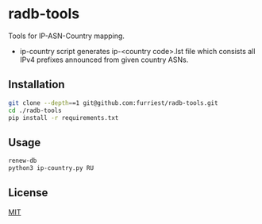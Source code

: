 # radb-tools

Tools for IP-ASN-Country mapping.

- ip-country script generates ip-\<country code\>.lst file which consists all IPv4 prefixes announced from given country ASNs.

## Installation

```bash
git clone --depth==1 git@github.com:furriest/radb-tools.git
cd ./radb-tools
pip install -r requirements.txt
```

## Usage

```bash
renew-db
python3 ip-country.py RU
````

## License
[MIT](https://choosealicense.com/licenses/mit/)
